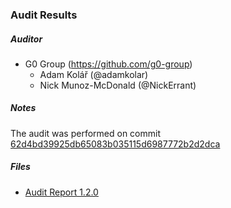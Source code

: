 ### Audit Results

##### Auditor
* G0 Group (https://github.com/g0-group)
  * Adam Kolář (@adamkolar)
  * Nick Munoz-McDonald (@NickErrant)

##### Notes
The audit was performed on commit [62d4bd39925db65083b035115d6987772b2d2dca](https://github.com/safe-global/safe-smart-account/commit/62d4bd39925db65083b035115d6987772b2d2dca)

##### Files
* [Audit Report 1.2.0](Gnosis_Safe_Audit_Report_1_2_0.pdf)
